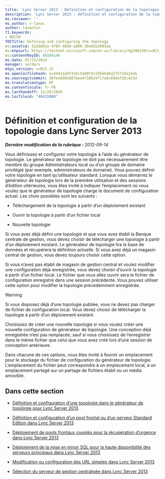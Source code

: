 ```yaml
---
title: 'Lync Server 2013 : Définition et configuration de la topologie'
description: 'Lync Server 2013 : définition et configuration de la topologie.'
ms.reviewer: ''
ms.author: v-lanac
author: lanachin
f1.keywords:
- NOCSH
TOCTitle: Defining and configuring the topology
ms:assetid: 51d1601e-4f83-48d4-ad08-3b4d5e2003aa
ms:mtpsurl: https://technet.microsoft.com/en-us/library/Gg398339(v=OCS.15)
ms:contentKeyID: 48184146
ms.date: 07/23/2014
manager: serdars
mtps_version: v=OCS.15
ms.openlocfilehash: ec444a1ddf434c5a80fdc2d56bdba27573da14ab
ms.sourcegitcommit: 36fee89bb887bea4f18b19f17a8c69daf5bc423d
ms.translationtype: MT
ms.contentlocale: fr-FR
ms.lasthandoff: 11/26/2020
ms.locfileid: "49431000"
---
```

# <a name="defining-and-configuring-the-topology-in-lync-server-2013"></a>Définition et configuration de la topologie dans Lync Server 2013

<div data-xmlns="http://www.w3.org/1999/xhtml">

<div class="topic" data-xmlns="http://www.w3.org/1999/xhtml" data-msxsl="urn:schemas-microsoft-com:xslt" data-cs="https://msdn.microsoft.com/">

<div data-asp="https://msdn2.microsoft.com/asp">



</div>

<div id="mainSection">

<div id="mainBody">

<span> </span>

_**Dernière modification de la rubrique :** 2012-09-14_

Vous définissez et configurez votre topologie à l’aide du générateur de topologie. Le générateur de topologie ne doit pas nécessairement être membre du groupe Administrateurs local ou d’un groupe de domaine privilégié (par exemple, administrateurs de domaine). Vous pouvez définir votre topologie en tant qu’utilisateur standard. Lorsque vous démarrez le générateur de topologie lors de la première utilisation et des sessions d’édition ultérieures, vous êtes invité à indiquer l’emplacement où vous voulez que le générateur de topologie charge le document de configuration actuel. Les choix possibles sont les suivants :

  - Téléchargement de la topologie à partir d’un déploiement existant

  - Ouvrir la topologie à partir d’un fichier local

  - Nouvelle topologie

Si vous avez déjà défini une topologie et que vous avez établi la Banque centrale de gestion, vous devez choisir de télécharger une topologie à partir d’un déploiement existant. Le générateur de topologie lira la base de données et récupérera la définition actuelle. Si vous avez déjà un magasin central de gestion, vous devez toujours choisir cette option.

Si vous n’avez pas établi de magasin de gestion central et voulez modifier une configuration déjà enregistrée, vous devez choisir d’ouvrir la topologie à partir d’un fichier local. Le fichier que vous allez ouvrir sera le fichier de configuration enregistré dans une session précédente. Vous pouvez utiliser cette option pour modifier la topologie précédemment enregistrée.

<div>


> [!WARNING]  
> Si vous disposez déjà d’une topologie publiée, vous ne devez pas charger de fichier de configuration local. Vous devez choisir de télécharger la topologie à partir d’un déploiement existant.



</div>

Choisissez de créer une nouvelle topologie si vous voulez créer une nouvelle configuration de générateur de topologie. Une conception déjà enregistrée n’est pas remplacée, sauf si vous choisissez de l’enregistrer dans le même fichier que celui que vous avez créé lors d’une session de conception antérieure.

Dans chacune de ces options, vous êtes invité à fournir un emplacement pour le stockage du fichier de configuration du générateur de topologie. L’emplacement du fichier peut correspondre à un emplacement local, à un emplacement partagé sur un partage de fichiers établi ou un média amovible.

<div>

## <a name="in-this-section"></a>Dans cette section

  - [Définition et configuration d’une topologie dans le générateur de topologie pour Lync Server 2013](lync-server-2013-define-and-configure-a-topology-in-topology-builder.md)

  - [Définition et configuration d’un pool frontal ou d’un serveur Standard Edition dans Lync Server 2013](lync-server-2013-define-and-configure-a-front-end-pool-or-standard-edition-server.md)

  - [Déploiement de pools frontaux couplés pour la récupération d’urgence dans Lync Server 2013](lync-server-2013-deploying-paired-front-end-pools-for-disaster-recovery.md)

  - [Déploiement de la mise en miroir SQL pour la haute disponibilité des serveurs principaux dans Lync Server 2013](lync-server-2013-deploying-sql-mirroring-for-back-end-server-high-availability.md)

  - [Modification ou configuration des URL simples dans Lync Server 2013](lync-server-2013-edit-or-configure-simple-urls.md)

  - [Sélection du serveur de gestion centralisée dans Lync Server 2013](lync-server-2013-select-the-central-management-server.md)

</div>

</div>

<span> </span>

</div>

</div>

</div>

